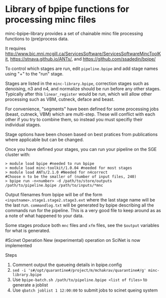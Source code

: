 Library of bpipe functions for processing minc files
====================================================

minc-bpipe-library provides a set of chainable minc file processing functions to (pre)process data.

It requires http://www.bic.mni.mcgill.ca/ServicesSoftware/ServicesSoftwareMincToolKit, https://stnava.github.io/ANTs/, and https://github.com/ssadedin/bpipe/

To control which stages are run, edit ``pipeline.bpipe`` and add stage names using "+" to the "run" stage.

Stages are listed in the ``minc-library.bpipe``, correction stages such as denoising, n3 and n4, and normalize
should be run before any other stages. Typically after this ``linear_register`` would be run, which will
allow other processing such as VBM, cutneck, deface and beast.

For convenience, "segments" have been defined for some processing jobs (beast, cutneck, VBM) which are multi-step.
These will conflict with each other if you try to combine them, so instead you must specifiy their individual stages.

Stage options have been chosen based on best pratices from publications where applicable but can be changed.

Once you have defined your stages, you can run your pipeline on the SGE cluster with:
```
> module load bpipe #needed to run bpipe
> module load minc-toolkit/1.0.04 #needed for most stages
> module load ANTs/2.1.0 #Needed for n4correct
#Choose n to be the smaller of (number of input files, 240)
> bpipe run -n<number> -d /path/to/store/outputs /path/to/pipeline.bpipe /path/to/inputs/*mnc
```

Output filenames from bpipe will be of the form ``<inputname>.stage1.stage2.stage3.ext`` where the last stage
name will be the last run. ``commandlog.txt`` will be generated by bpipe describing all the commands run for
the pipeline. This is a very good file to keep around as as a note of what happened to your data.

Some stages produce both ``mnc`` files and ``xfm`` files, see the ``$output`` variables for what is generated.

#Scinet Operation
New (experimental) operation on SciNet is now implemented

Steps

1. Comment output the queueing details in bpipe.config
2. ``sed -i 's#/opt/quarantine#/project/m/mchakrav/quarantine#/g' minc-library.bpipe``
3. Use ``bpipe-batch.sh /path/to/pipeline.bpipe <list of files>`` to generate a joblist
4. Use ``qbatch joblist 1 12:00:00`` to submit jobs to scinet queing system

